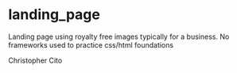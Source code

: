 # landing_page
Landing page using royalty free images typically for a business. No frameworks used to practice css/html foundations

Christopher Cito
